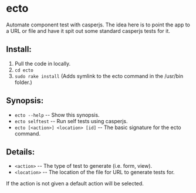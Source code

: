 ecto
============
Automate component test with casperjs. The idea here is
to point the app to a URL or file and have it spit out some
standard casperjs tests for it.

Install:
--------
1. Pull the code in locally.
1. `cd ecto`
1. `sudo rake install` (Adds  symlink to the ecto command in the /usr/bin folder.)

Synopsis:
---------
* `ecto --help` -- Show this synopsis.
* `ecto selftest` -- Run self tests using casperjs.
* `ecto [<action>] <location> [id]` -- The basic signature for the ecto command.

Details:
---------
* `<action>` -- The type of test to generate (i.e. form, view).
* `<location>` -- The location of the file for URL to generate tests for.

If the action is not given a default action will be selected.


